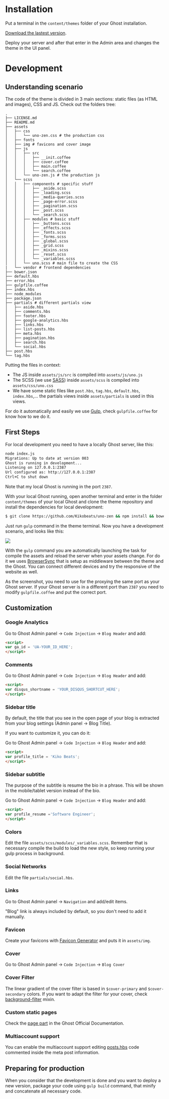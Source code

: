 # Installation

Put a terminal in the `content/themes` folder of your Ghost installation.

[Download the lastest version](https://github.com/Kikobeats/uno-zen/releases).

Deploy your server and after that enter in the Admin area and changes the theme in the UI panel.

# Development

## Understanding scenario

The code of the theme is divided in 3 main sections: static files (as HTML and images), CSS and JS. Check out the folders tree:

```
.
├── LICENSE.md
├── README.md
├── assets
│   ├── css
│   │   └── uno-zen.css # the production css
│   ├── fonts
│   ├── img # favicons and cover image
│   ├── js
│   │   ├── src
│   │   │   ├── __init.coffee
│   │   │   ├── cover.coffee
│   │   │   ├── main.coffee
│   │   │   └── search.coffee
│   │   └── uno-zen.js # the production js
│   └── scss
│   │   ├── components # specific stuff
│   │   │   ├── _aside.scss
│   │   │   ├── _loading.scss
│   │   │   ├── _media-queries.scss
│   │   │   ├── _page-error.scss
│   │   │   ├── _pagination.scss
│   │   │   ├── _post.scss
│   │   │   └── _search.scss
│   │   ├── modules # basic stuff
│   │   │   ├── _buttons.scss
│   │   │   ├── _effects.scss
│   │   │   ├── _fonts.scss
│   │   │   ├── _forms.scss
│   │   │   ├── _global.scss
│   │   │   ├── _grid.scss
│   │   │   ├── _mixins.scss
│   │   │   ├── _reset.scss
│   │   │   └── _variables.scss
│   │   └── uno.scss # main file to create the CSS
|   └── vendor # frontend dependencies
├── bower.json
├── default.hbs
├── error.hbs
├── gulpfile.coffee
├── index.hbs
├── node_modules
├── package.json
├── partials # different partials view
│   ├── aside.hbs
│   ├── comments.hbs
│   ├── footer.hbs
│   ├── google-analytics.hbs
│   ├── links.hbs
│   ├── list-posts.hbs
│   ├── meta.hbs
│   ├── pagination.hbs
│   ├── search.hbs
│   └── social.hbs
├── post.hbs
└── tag.hbs
```

Putting the files in context:

- The JS inside `assets/js/src` is compiled into `assets/js/uno.js`
- The SCSS (we use [SASS](http://sass-lang.com/)) inside `assets/scss` is compiled into `assets/css/uno.css`
- We have some static files like `post.hbs`, `tag.hbs`, `default.hbs`, `index.hbs`,... the partials views inside `assets/partials` is used in this views.

For do it automatically and easily we use [Gulp](http://gulpjs.com/), check `gulpfile.coffee` for know how to we do it.

## First Steps

For local development you need to have a locally Ghost server, like this:

```bash
node index.js
Migrations: Up to date at version 003
Ghost is running in development...
Listening on 127.0.0.1:2387
Url configured as: http://127.0.0.1:2387
Ctrl+C to shut down
```

Note that my local Ghost is running in the port `2387`.

With your local Ghost running, open another terminal and enter in the folder `content/themes` of your local Ghost and clone the theme repository and install the dependencies for local development:

```bash
$ git clone https://github.com/Kikobeats/uno-zen && npm install && bower install
```

Just run `gulp` command in the theme terminal. Now you have a development scenario, and looks like this:

![](http://i.imgur.com/Gf4gPR2.png)

With the `gulp` command you are automatically launching the task for compile the assets and reload the server when your assets change. For do it we uses [BrowserSync](http://www.browsersync.io) that is setup as middleware between the theme and the Ghost. You can connect different devices and try the responsive of the website as well.

As the screenshot, you need to use for the proxying the same port as your Ghost server. If your Ghost server is in a different port than `2387` you need to modify `gulpfile.coffee` and put the correct port.

## Customization

### Google Analytics

Go to Ghost Admin panel -> `Code Injection` -> `Blog Header` and add:

```html
<script>
var ga_id = 'UA-YOUR_ID_HERE';
</script>
```

### Comments

Go to Ghost Admin panel -> `Code Injection` -> `Blog Header` and add:

```html
<script>
var disqus_shortname = 'YOUR_DISQUS_SHORTCUT_HERE';
</script>
```

### Sidebar title

By default, the title that you see in the open page of your blog is extracted from your blog settings (Admin panel -> Blog Title).

If you want to customize it, you can do it:

Go to Ghost Admin panel -> `Code Injection` -> `Blog Header` and add:

```html
<script>
var profile_title = 'Kiko Beats';
</script>
```

### Sidebar subtitle

The purpose of the subtitle is resume the bio in a phrase. This will be shown in the mobile/tablet version instead of the bio.

Go to Ghost Admin panel -> `Code Injection` -> `Blog Header` and add:

```html
<script>
var profile_resume ='Software Engineer';
</script>
```

### Colors

Edit the file `assets/scss/modules/_variables.scss`. Remember that is necessary compile the build to load the new style, so keep running your gulp process in background.

### Social Networks

Edit the file `partials/social.hbs`.

### Links

Go to Ghost Admin panel -> `Navigation` and add/edit items.

"Blog" link is always included by default, so you don't need to add it manually.

### Favicon

Create your favicons with [Favicon Generator](http://realfavicongenerator.net/) and puts it in `assets/img`.

### Cover

Go to Ghost Admin panel -> `Code Injection` -> `Blog Cover`

### Cover Filter

The linear gradient of the cover filter is based in `$cover-primary` and `$cover-secondary` colors. If you want to adapt the filter for your cover, check [background-filter](https://github.com/Kikobeats/uno-zen/blob/master/assets/scss/modules/_mixins.scss#L11) mixin.

### Custom static pages

Check the [page part](http://themes.ghost.org/v0.6.4/docs/page-context) in the Ghost Official Documentation.

### Multiaccount support

You can enable the multiaccount support editing [posts.hbs](https://github.com/Kikobeats/uno-zen/blob/master/post.hbs#L11-L13) code commented inside the meta post information.

## Preparing for production

When you consider that the development is done and you want to deploy a new version, package your code using `gulp build` command, that minify and concatenate all necessary code.
